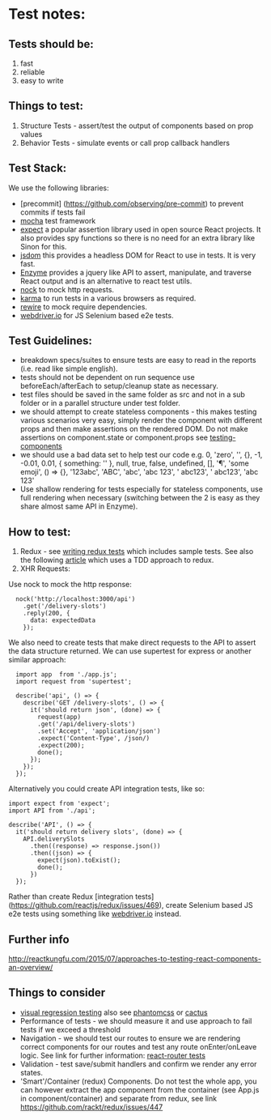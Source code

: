 # Test notes:

## Tests should be:
1. fast
2. reliable
3. easy to write

## Things to test:
1. Structure Tests - assert/test the output of components based on prop values
2. Behavior Tests - simulate events or call prop callback handlers

## Test Stack:
We use the following libraries:

* [precommit] (https://github.com/observing/pre-commit) to prevent commits if tests fail
* [mocha](https://github.com/mochajs/mocha) test framework
* [expect](https://github.com/mjackson/expect) a popular assertion library used in open source React projects. It also provides spy functions so there is no need for an extra library like Sinon for this.
* [jsdom](https://github.com/tmpvar/jsdom) this provides a headless DOM for React to use in tests. It is very fast.
* [Enzyme](https://github.com/airbnb/enzyme) provides a jquery like API to assert, manipulate, and traverse React output and is an alternative to react test utils.
* [nock](https://github.com/pgte/nock) to mock http requests.
* [karma](https://github.com/karma-runner/karma) to run tests in a various browsers as required.
* [rewire](https://github.com/jhnns/rewire) to mock require dependencies.
* [webdriver.io](https://github.com/webdriverio/webdriverio/) for JS Selenium based e2e tests.

## Test Guidelines:
* breakdown specs/suites to ensure tests are easy to read in the reports (i.e. read like simple english).
* tests should not be dependent on run sequence use beforeEach/afterEach to setup/cleanup state as necessary.
* test files should be saved in the same folder as src and not in a sub folder or in a parallel structure under test folder.
* we should attempt to create stateless components - this makes testing various scenarios very easy, simply render the component with different props and then make assertions on the rendered DOM. Do not make assertions on component.state or component.props see [testing-components](
https://github.com/ryanflorence/react-training/blob/gh-pages/lessons/02-testing-components.md)
* we should use a bad data set to help test our code e.g.   0, 'zero', '', {}, -1, -0.01, 0.01, { something: '' }, null, true, false, undefined, [], '¶', 'some emoji', () => {}, '123abc', 'ABC', 'abc', 'abc 123', ' abc123', ' abc123', 'abc  123'
* Use shallow rendering for tests especially for stateless components, use full rendering when necessary (switching between the 2 is easy as they share almost same API in Enzyme).

## How to test:
1. Redux - see [writing redux tests](http://rackt.org/redux/docs/recipes/WritingTests.html) which includes sample tests. See also the following [article](http://teropa.info/blog/2015/09/10/full-stack-redux-tutorial.html) which uses a TDD approach to redux.
2. XHR Requests:

Use nock to mock the http response:

```
  nock('http://localhost:3000/api')
    .get('/delivery-slots')
    .reply(200, {
      data: expectedData
    });
```

We also need to create tests that make direct requests to the API to assert the data structure returned. We can use supertest for express or another similar approach:

```
  import app  from './app.js';
  import request from 'supertest';

  describe('api', () => {
    describe('GET /delivery-slots', () => {
      it('should return json', (done) => {
        request(app)
        .get('/api/delivery-slots')
        .set('Accept', 'application/json')
        .expect('Content-Type', /json/)
        .expect(200);
        done();
      });
    });
  });
```

Alternatively you could create API integration tests, like so:

```
import expect from 'expect';
import API from './api';

describe('API', () => {
  it('should return delivery slots', (done) => {
    API.deliverySlots
      .then((response) => response.json())
      .then((json) => {
        expect(json).toExist();
        done();
      })
  });
```

Rather than create Redux [integration tests] (https://github.com/reactjs/redux/issues/469), create Selenium based JS e2e tests using something like [webdriver.io](https://github.com/webdriverio/webdriverio/) instead.

## Further info
http://reactkungfu.com/2015/07/approaches-to-testing-react-components-an-overview/

## Things to consider
* [visual regression testing](http://www.rightmove.co.uk/dev/blog/visual-regression-automation/) also see [phantomcss](https://css-tricks.com/visual-regression-testing-with-phantomcss/) or [cactus](https://github.com/winston/cactus)
* Performance of tests - we should measure it and use approach to fail tests if we exceed a threshold
* Navigation - we should test our routes to ensure we are rendering correct components for our routes and test any route onEnter/onLeave logic. See link for further information:
[react-router tests](https://github.com/rackt/react-router/tree/master/modules/__tests__)
* Validation - test save/submit handlers and confirm we render any error states.
* 'Smart'/Container (redux) Components. Do not test the whole app, you can however extract the app component from the container (see App.js in component/container) and separate from redux, see link https://github.com/rackt/redux/issues/447
